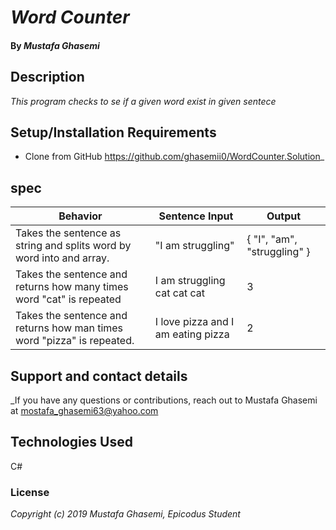 # _Word Counter_

#### By _**Mustafa Ghasemi**_

## Description

_This program checks to se if a given word exist in given sentece_

## Setup/Installation Requirements

* Clone from GitHub https://github.com/ghasemii0/WordCounter.Solution_


## spec

 |Behavior|Sentence Input|Output|
 |-|-|-|
 |Takes the sentence as string and splits word by word into and array.|"I am struggling"|{ "I", "am", "struggling" }
 |Takes the sentence and returns how many times word "cat" is repeated |I am struggling cat cat cat|3|
 |Takes the sentence and returns how man times word "pizza" is repeated.| I love pizza and I am eating pizza| 2|



## Support and contact details

_If you have any questions or contributions, reach out to Mustafa Ghasemi at mostafa_ghasemi63@yahoo.com


## Technologies Used

C#

### License

*Copyright (c) 2019 Mustafa Ghasemi, Epicodus Student*
